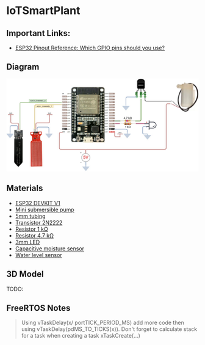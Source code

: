 # IoTSmartPlant


## Important Links:
- [ESP32 Pinout Reference: Which GPIO pins should you use?](https://randomnerdtutorials.com/esp32-pinout-reference-gpios/)

## Diagram


![Diagram](./assets/draws/connection.jpg "Diagram")



## Materials
- [ESP32 DEVKIT V1]()
- [Mini submersible pump]()
- [5mm tubing]()
- [Transistor 2N2222]()
- [Resistor 1 kΩ]()
- [Resistor 4.7 kΩ]()
- [ 3mm LED]()
- [Capacitive moisture sensor](https://es.aliexpress.com/item/32952553582.html?spm=a2g0o.productlist.0.0.3f253235dWeDtl&s=p&ad_pvid=202007090935193961854443111450000669045_1&algo_pvid=e6fe35a7-0468-441f-b80c-8ae535fbdc61&algo_expid=e6fe35a7-0468-441f-b80c-8ae535fbdc61-0&btsid=0b0a050115943125198128359e06a7&ws_ab_test=searchweb0_0,searchweb201602_,searchweb201603_)
- [Water level sensor]()

## 3D Model

TODO:


## FreeRTOS Notes

> Using vTaskDelay(x/ portTICK_PERIOD_MS) add more code then using vTaskDelay(pdMS_TO_TICKS(x)).
> Don't forget to calculate stack for a task when creating a task xTaskCreate(...)